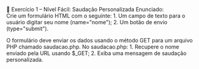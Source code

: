 🧠 Exercício 1 – Nível Fácil: Saudação Personalizada
Enunciado:  
Crie um formulário HTML com o seguinte:
    1. Um campo de texto para o usuário digitar seu nome (name="nome");
    2. Um botão de envio (type="submit").

O formulário deve enviar os dados usando o método GET para um arquivo PHP chamado saudacao.php.
No saudacao.php:
    1. Recupere o nome enviado pela URL usando $_GET;
    2. Exiba uma mensagem de saudação personalizada.